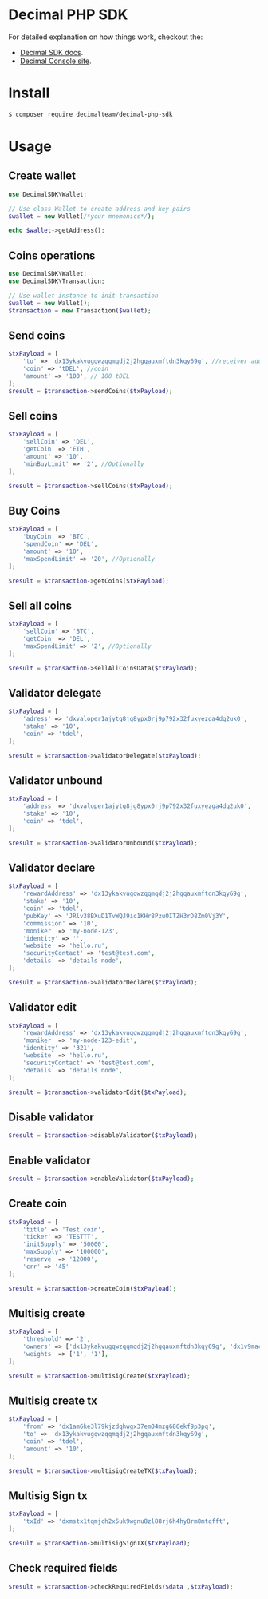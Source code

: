 # Decimal PHP SDK

For detailed explanation on how things work, checkout the:

- [Decimal SDK docs](https://help.decimalchain.com/api-sdk/).
- [Decimal Console site](https://console.decimalchain.com/).

# Install

```bash
$ composer require decimalteam/decimal-php-sdk
```
# Usage

## Create wallet
```php
use DecimalSDK\Wallet;

// Use class Wallet to create address and key pairs
$wallet = new Wallet(/*your mnemonics*/);

echo $wallet->getAddress();
```

## Coins operations

```php
use DecimalSDK\Wallet;
use DecimalSDK\Transaction;

// Use wallet instance to init transaction
$wallet = new Wallet();
$transaction = new Transaction($wallet);
```

## Send coins
```php
$txPayload = [
    'to' => 'dx13ykakvugqwzqqmqdj2j2hgqauxmftdn3kqy69g', //receiver address
    'coin' => 'tDEL', //coin
    'amount' => '100', // 100 tDEL
];
$result = $transaction->sendCoins($txPayload);
```

## Sell coins
```php
$txPayload = [
    'sellCoin' => 'DEL',
    'getCoin' => 'ETH',
    'amount' => '10',
    'minBuyLimit' => '2', //Optionally
];

$result = $transaction->sellCoins($txPayload);
```

## Buy Coins
```php
$txPayload = [
    'buyCoin' => 'BTC',
    'spendCoin' => 'DEL',
    'amount' => '10',
    'maxSpendLimit' => '20', //Optionally
];

$result = $transaction->getCoins($txPayload);
```

## Sell all coins
```php
$txPayload = [
    'sellCoin' => 'BTC',
    'getCoin' => 'DEL',
    'maxSpendLimit' => '2', //Optionally
];

$result = $transaction->sellAllCoinsData($txPayload);
```

## Validator delegate
```php
$txPayload = [
    'adress' => 'dxvaloper1ajytg8jg8ypx0rj9p792x32fuxyezga4dq2uk0',
    'stake' => '10',
    'coin' => 'tdel',
];

$result = $transaction->validatorDelegate($txPayload);
```

## Validator unbound
```php
$txPayload = [
    'address' => 'dxvaloper1ajytg8jg8ypx0rj9p792x32fuxyezga4dq2uk0',
    'stake' => '10',
    'coin' => 'tdel',
];

$result = $transaction->validatorUnbound($txPayload);
```

## Validator declare
```php
$txPayload = [
    'rewardAddress' => 'dx13ykakvugqwzqqmqdj2j2hgqauxmftdn3kqy69g',
    'stake' => '10',
    'coin' => 'tdel',
    'pubKey' => 'JRlv38BXuD1TvWQJ9ic1KHr8PzuOITZH3rD8Zm0Vj3Y',
    'commission' => '10',
    'moniker' => 'my-node-123',
    'identity' => '',
    'website' => 'hello.ru',
    'securityContact' => 'test@test.com',
    'details' => 'details node',
];

$result = $transaction->validatorDeclare($txPayload);
```

## Validator edit
```php
$txPayload = [
    'rewardAddress' => 'dx13ykakvugqwzqqmqdj2j2hgqauxmftdn3kqy69g',
    'moniker' => 'my-node-123-edit',
    'identity' => '321',
    'website' => 'hello.ru',
    'securityContact' => 'test@test.com',
    'details' => 'details node',
];

$result = $transaction->validatorEdit($txPayload);
```

## Disable validator
```php
$result = $transaction->disableValidator($txPayload);
```

## Enable validator
```php
$result = $transaction->enableValidator($txPayload);
```

## Create coin
```php
$txPayload = [
    'title' => 'Test coin',
    'ticker' => 'TESTTT',
    'initSupply' => '50000',
    'maxSupply' => '100000',
    'reserve' => '12000',
    'crr' => '45'
];

$result = $transaction->createCoin($txPayload);
```

## Multisig create
```php
$txPayload = [
    'threshold' => '2',
    'owners' => ['dx13ykakvugqwzqqmqdj2j2hgqauxmftdn3kqy69g', 'dx1v9macmluxh7rk3zsd69v7dwv9fsjhctn2jfhz9'],
    'weights' => ['1', '1'],
];

$result = $transaction->multisigCreate($txPayload);
```

## Multisig create tx
```php
$txPayload = [
    'from' => 'dx1am6ke3l79kjzdqhwgx37em04mzg686ekf9p3pq',
    'to' => 'dx13ykakvugqwzqqmqdj2j2hgqauxmftdn3kqy69g',
    'coin' => 'tdel',
    'amount' => '10',
];

$result = $transaction->multisigCreateTX($txPayload);
```

## Multisig Sign tx
```php
$txPayload = [
    'txId' => 'dxmstx1tqmjch2x5uk9wgnu8zl88rj6h4hy8rm8mtqfft',
];

$result = $transaction->multisigSignTX($txPayload);
```

## Check required fields
```php
$result = $transaction->checkRequiredFields($data ,$txPayload);
```
